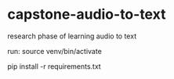 # capstone-audio-to-text
research phase of learning audio to text

run:
source venv/bin/activate

pip install -r requirements.txt